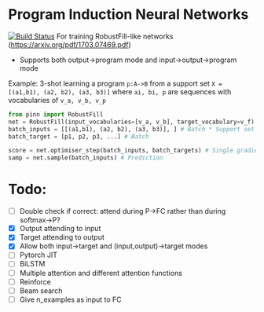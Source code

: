 # Program Induction Neural Networks
[![Build Status](https://travis-ci.org/insperatum/pinn.svg?branch=master)](https://travis-ci.org/insperatum/pinn)
For training RobustFill-like networks (https://arxiv.org/pdf/1703.07469.pdf)

- Supports both output->program mode and input->output->program mode

Example: 3-shot learning a program `p:A->B` from a support set `X = [(a1,b1), (a2, b2), (a3, b3)]`
where `ai, bi, p` are sequences with vocabularies of `v_a, v_b, v_p`

```python
from pinn import RobustFill
net = RobustFill(input_vocabularies=[v_a, v_b], target_vocabulary=v_f)
batch_inputs = [[(a1,b1), (a2, b2), (a3, b3)], ] # Batch * Support set * Num inputs/outputs/etc
batch_target = [p1, p2, p3, ...] # Batch

score = net.optimiser_step(batch_inputs, batch_targets) # Single gradient update
samp = net.sample(batch_inputs) # Prediction
```

# Todo:
- [ ] Double check if correct: attend during P->FC rather than during softmax->P?
- [X] Output attending to input
- [X] Target attending to output
- [X] Allow both input->target and (input,output)->target modes
- [ ] Pytorch JIT
- [ ] BiLSTM
- [ ] Multiple attention and different attention functions
- [ ] Reinforce
- [ ] Beam search
- [ ] Give n_examples as input to FC

